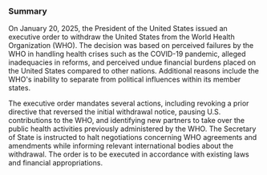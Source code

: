 ### Summary
On January 20, 2025, the President of the United States issued an executive order to withdraw the United States from the World Health Organization (WHO). The decision was based on perceived failures by the WHO in handling health crises such as the COVID-19 pandemic, alleged inadequacies in reforms, and perceived undue financial burdens placed on the United States compared to other nations. Additional reasons include the WHO's inability to separate from political influences within its member states.

The executive order mandates several actions, including revoking a prior directive that reversed the initial withdrawal notice, pausing U.S. contributions to the WHO, and identifying new partners to take over the public health activities previously administered by the WHO. The Secretary of State is instructed to halt negotiations concerning WHO agreements and amendments while informing relevant international bodies about the withdrawal. The order is to be executed in accordance with existing laws and financial appropriations.